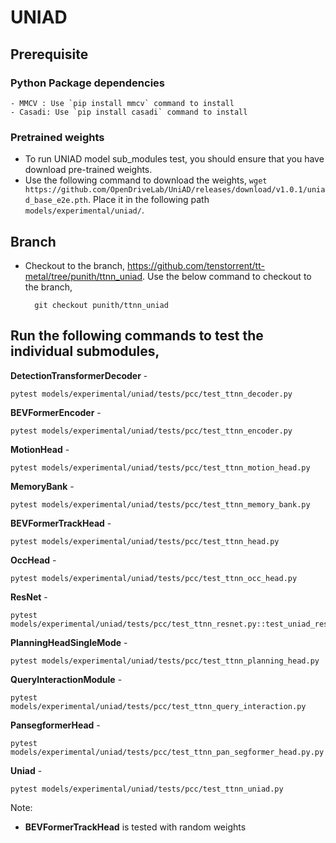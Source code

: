 # UNIAD

## Prerequisite

### Python Package dependencies
    - MMCV : Use `pip install mmcv` command to install
    - Casadi: Use `pip install casadi` command to install

### Pretrained weights
- To run UNIAD model sub_modules test, you should ensure that you have download pre-trained weights.
- Use the following command to download the weights, `wget https://github.com/OpenDriveLab/UniAD/releases/download/v1.0.1/uniad_base_e2e.pth`. Place it in the following path `models/experimental/uniad/`.

## Branch
- Checkout to the branch, https://github.com/tenstorrent/tt-metal/tree/punith/ttnn_uniad. Use the below command to checkout to the branch,


        git checkout punith/ttnn_uniad


## Run the following commands to test the individual submodules,

**DetectionTransformerDecoder** -
```
pytest models/experimental/uniad/tests/pcc/test_ttnn_decoder.py
```
**BEVFormerEncoder** -
```
pytest models/experimental/uniad/tests/pcc/test_ttnn_encoder.py
```
**MotionHead** -
```
pytest models/experimental/uniad/tests/pcc/test_ttnn_motion_head.py
```

**MemoryBank** -
```
pytest models/experimental/uniad/tests/pcc/test_ttnn_memory_bank.py
```

**BEVFormerTrackHead** -
```
pytest models/experimental/uniad/tests/pcc/test_ttnn_head.py
```

**OccHead** -
```
pytest models/experimental/uniad/tests/pcc/test_ttnn_occ_head.py
```

**ResNet** -
```
pytest models/experimental/uniad/tests/pcc/test_ttnn_resnet.py::test_uniad_resnet
```

**PlanningHeadSingleMode** -
```
pytest models/experimental/uniad/tests/pcc/test_ttnn_planning_head.py
```

**QueryInteractionModule** -
```
pytest models/experimental/uniad/tests/pcc/test_ttnn_query_interaction.py
```

**PansegformerHead** -
```
pytest models/experimental/uniad/tests/pcc/test_ttnn_pan_segformer_head.py.py
```

**Uniad** -
```
pytest models/experimental/uniad/tests/pcc/test_ttnn_uniad.py
```

Note:
- **BEVFormerTrackHead** is tested with random weights
